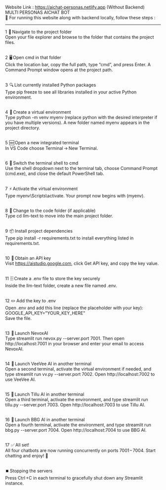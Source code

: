 Website Link : https://aichat-personas.netlify.app
(Without Backend)
<br>
MULTI PERSONAS AICHAT BOT 
<br>
🚀 For running this website along with backend locally, follow these steps :
<hr>
1  📂 Navigate to the project folder<br>
Open your file explorer and browse to the folder that contains the project files. <br><br>

2  🖥️ Open cmd in that folder<br>
Click the location bar, copy the full path, type “cmd”, and press Enter. A Command Prompt window opens at the project path. <br><br>

3  🔍 List currently installed Python packages<br>
Type pip freeze to see all libraries installed in your active Python environment. <br><br>

4  🐍 Create a virtual environment<br>
Type python -m venv myenv (replace python with the desired interpreter if you have multiple versions). A new folder named myenv appears in the project directory. <br><br>

5  🆕 Open a new integrated terminal<br>
In VS Code choose Terminal → New Terminal. <br><br>

6  🔄 Switch the terminal shell to cmd<br>
Use the shell dropdown next to the terminal tab, choose Command Prompt (cmd.exe), and close the default PowerShell tab. <br><br>

7  ⚡ Activate the virtual environment<br>
Type myenv\Scripts\activate. Your prompt now begins with (myenv). <br><br>

8  📁 Change to the code folder (if applicable)<br>
Type cd llm-text to move into the main project folder. <br><br>

9  📦 Install project dependencies<br>
Type pip install -r requirements.txt to install everything listed in requirements.txt. <br><br>

10  🔑 Obtain an API key<br>
Visit https://aistudio.google.com, click Get API key, and copy the key value. <br><br>

11  🗄️ Create a .env file to store the key securely<br>
Inside the llm-text folder, create a new file named .env. <br><br>

12  ✏️ Add the key to .env<br>
Open .env and add this line (replace the placeholder with your key): <br>
GOOGLE_API_KEY="YOUR_KEY_HERE"<br>
Save the file. <br><br>

13  🤖 Launch NevoxAI<br>
Type streamlit run nevox.py --server.port 7001. Then open http://localhost:7001 in your browser and enter your email to access NevoxAI. <br><br>

14  🤖 Launch VeeVee AI in another terminal<br>
Open a second terminal, activate the virtual environment if needed, and type streamlit run vv.py --server.port 7002. Open http://localhost:7002 to use VeeVee AI. <br><br>

15  🤖 Launch Tillu AI in another terminal<br>
Open a third terminal, activate the environment, and type streamlit run tillu.py --server.port 7003. Open http://localhost:7003 to use Tillu AI. <br><br>

16  🤖 Launch BBG AI in another terminal<br>
Open a fourth terminal, activate the environment, and type streamlit run bbg.py --server.port 7004. Open http://localhost:7004 to use BBG AI. <br><br>

17  ✅ All set!<br>
All four chatbots are now running concurrently on ports 7001 – 7004. Start chatting and enjoy! 🎉<br><br>

⏹️ Stopping the servers<br>
Press Ctrl +C in each terminal to gracefully shut down any Streamlit instance. <br>
